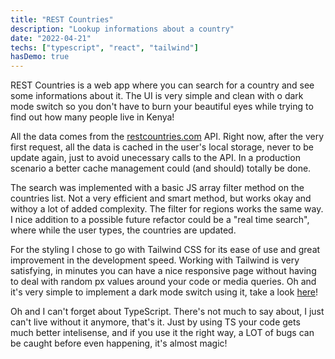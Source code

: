 ```yaml
---
title: "REST Countries"
description: "Lookup informations about a country"
date: "2022-04-21"
techs: ["typescript", "react", "tailwind"]
hasDemo: true
---
```

REST Countries is a web app where you can search for a country and see some informations about it. The UI is very simple and clean with o dark mode switch so you don't have to burn your beautiful eyes while trying to find out how many people live in Kenya!

All the data comes from the [restcountries.com](https://restcountries.com/) API. Right now, after the very first request, all the data is cached in the user's local storage, never to be update again, just to avoid unecessary calls to the API. In a production scenario a better cache management could (and should) totally be done.

The search was implemented with a basic JS array filter method on the countries list. Not a very efficient and smart method, but works okay and withoy a lot of added complexity. The filter for regions works the same way. I nice addition to a possible future refactor could be a "real time search", where while the user types, the countries are updated.

For the styling I chose to go with Tailwind CSS for its ease of use and great improvement in the development speed. Working with Tailwind is very satisfying, in minutes you can have a nice responsive page without having to deal with random px values around your code or media queries. Oh and it's very simple to implement a dark mode switch using it, take a look [here](https://tailwindcss.com/docs/dark-mode)!

Oh and I can't forget about TypeScript. There's not much to say about, I just can't live without it anymore, that's it. Just by using TS your code gets much better intelisense, and if you use it the right way, a LOT of bugs can be caught before even happening, it's almost magic!